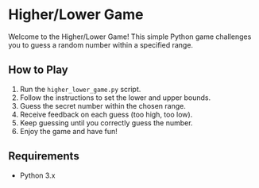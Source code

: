 # Higher/Lower Game

Welcome to the Higher/Lower Game! This simple Python game challenges you to guess a random number within a specified range.

## How to Play
1. Run the `higher_lower_game.py` script.
2. Follow the instructions to set the lower and upper bounds.
3. Guess the secret number within the chosen range.
4. Receive feedback on each guess (too high, too low).
5. Keep guessing until you correctly guess the number.
6. Enjoy the game and have fun!

## Requirements
- Python 3.x
